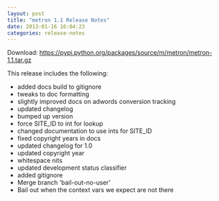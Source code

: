 ```yaml
---
layout: post
title: "metron 1.1 Release Notes"
date: 2013-01-16 16:04:23
categories: release-notes
---
```


Download: <https://pypi.python.org/packages/source/m/metron/metron-1.1.tar.gz>

This release includes the following:

* added docs build to gitignore
* tweaks to doc formatting
* slightly improved docs on adwords conversion tracking
* updated changelog
* bumped up version
* force SITE_ID to int for lookup
* changed documentation to use ints for SITE_ID
* fixed copyright years in docs
* updated changelog for 1.0
* updated copyright year
* whitespace nits
* updated development status classifier
* added gitignore
* Merge branch 'bail-out-no-user'
* Bail out when the context vars we expect are not there
